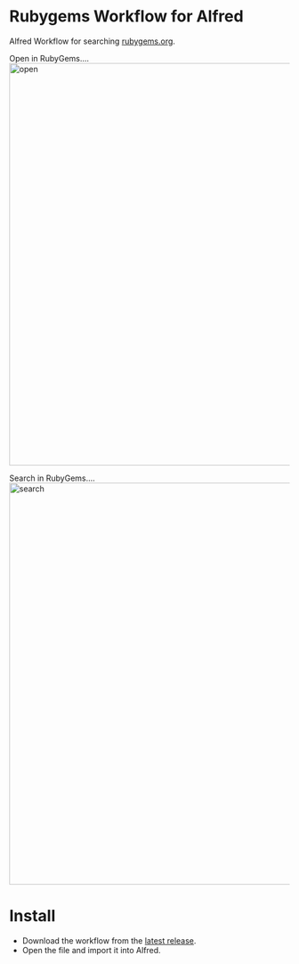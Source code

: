 # Rubygems Workflow for Alfred

Alfred Workflow for searching [rubygems.org](https://rubygems.org/).

Open in RubyGems....
<img width="722" alt="open" src="https://user-images.githubusercontent.com/441642/210270774-0f6d14b7-bf43-4396-a604-e71d8e57f922.png">

Search in RubyGems....
<img width="721" alt="search" src="https://user-images.githubusercontent.com/441642/210270779-a388041c-5e90-461d-9096-4624e2998585.png">

# Install

- Download the workflow from the [latest release](https://github.com/manewitz/rubygems-alfred/releases/latest).
- Open the file and import it into Alfred.
